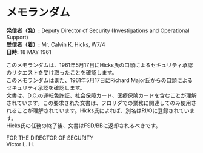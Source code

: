 # メモランダム

**発信者（発）:** Deputy Director of Security (Investigations and Operational Support)  
**受信者（着）:** Mr. Calvin K. Hicks, W7/4  
**日時:** 18 MAY 1961  

このメモランダムは、1961年5月17日にHicks氏の口頭によるセキュリティ承認のリクエストを受け取ったことを確認します。  
このメモランダムはまた、1961年5月17日にRichard Major氏からの口頭によるセキュリティ承認を確認します。  
文書は、D.C.の運転免許証、社会保障カード、医療保険カードを含むことが理解されています。この要求された文書は、フロリダでの業務に関連してのみ使用されることが理解されています。Hicks氏によれば、別名はRI/Oに登録されています。  
Hicks氏の任務の終了後、文書はFSD/BBに返却されるべきです。  

FOR THE DIRECTOR OF SECURITY  
Victor L. H.